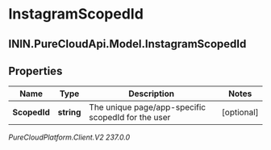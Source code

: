 # InstagramScopedId

## ININ.PureCloudApi.Model.InstagramScopedId

## Properties

|Name | Type | Description | Notes|
|------------ | ------------- | ------------- | -------------|
| **ScopedId** | **string** | The unique page/app-specific scopedId for the user | [optional] |



_PureCloudPlatform.Client.V2 237.0.0_
